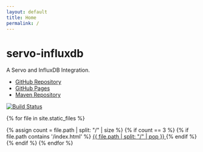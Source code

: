 ```yaml
---
layout: default
title: Home
permalink: /
---
```

# servo-influxdb

A Servo and InfluxDB Integration.

* [GitHub Repository](https://github.com/PolymathicCoder/servo-influxdb)
* [GitHub Pages](https://PolymathicCoder.github.io/servo-influxdb)
* [Maven Repository](https://raw.github.com/PolymathicCoder/servo-influxdbt/mvn-repo/)

[![Build Status](https://travis-ci.org/PolymathicCoder/servo-influxdb.svg?branch=master)](https://travis-ci.org/PolymathicCoder/servo-influxdb)

{% for file in site.static_files %}

{% assign count = file.path | split: "/" | size %}
{% if count == 3 %}
{% if file.path contains '/index.html' %}
<a href="{{ site.baseurl }}{{ file.path }}">
{{ file.path | split: "/" | pop }}
</a>
{% endif %}
{% endif %}
{% endfor %}
